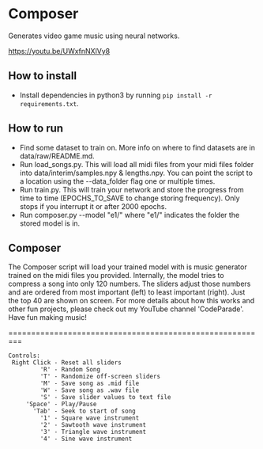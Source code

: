 # Composer
Generates video game music using neural networks.

https://youtu.be/UWxfnNXlVy8

## How to install

* Install dependencies in python3 by running `pip install -r requirements.txt`.

## How to run

* Find some dataset to train on. More info on where to find datasets are in data/raw/README.md.
* Run load_songs.py. This will load all midi files from your midi files folder into data/interim/samples.npy & lengths.npy.
  You can point the script to a location using the --data_folder flag one or multiple times.
* Run train.py. This will train your network and store the progress from time to time (EPOCHS_TO_SAVE to change storing frequency).
  Only stops if you interrupt it or after 2000 epochs.
* Run composer.py --model "e1/" where "e1/" indicates the folder the stored model is in.

## Composer

The Composer script will load your trained model with is
music generator trained on the midi files you provided.
Internally, the model tries to compress a song into only 120 numbers.
The sliders adjust those numbers and are ordered from most
important (left) to least important (right).  Just the
top 40 are shown on screen.  For more details about how
this works and other fun projects, please check out my
YouTube channel 'CodeParade'.  Have fun making music!

=========================================================
```
Controls:
 Right Click - Reset all sliders
         'R' - Random Song
         'T' - Randomize off-screen sliders
         'M' - Save song as .mid file
         'W' - Save song as .wav file
         'S' - Save slider values to text file
     'Space' - Play/Pause
       'Tab' - Seek to start of song
         '1' - Square wave instrument
         '2' - Sawtooth wave instrument
         '3' - Triangle wave instrument
         '4' - Sine wave instrument
```
